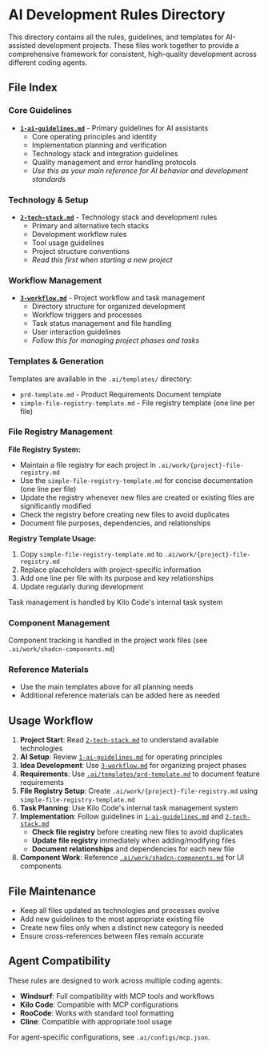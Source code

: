 # AI Development Rules Directory

This directory contains all the rules, guidelines, and templates for AI-assisted development projects. These files work together to provide a comprehensive framework for consistent, high-quality development across different coding agents.

## File Index

### Core Guidelines
- **[`1-ai-guidelines.md`](1-ai-guidelines.md)** - Primary guidelines for AI assistants
  - Core operating principles and identity
  - Implementation planning and verification
  - Technology stack and integration guidelines
  - Quality management and error handling protocols
  - *Use this as your main reference for AI behavior and development standards*

### Technology & Setup
- **[`2-tech-stack.md`](2-tech-stack.md)** - Technology stack and development rules
  - Primary and alternative tech stacks
  - Development workflow rules
  - Tool usage guidelines
  - Project structure conventions
  - *Read this first when starting a new project*

### Workflow Management
- **[`3-workflow.md`](3-workflow.md)** - Project workflow and task management
  - Directory structure for organized development
  - Workflow triggers and processes
  - Task status management and file handling
  - User interaction guidelines
  - *Follow this for managing project phases and tasks*

### Templates & Generation
Templates are available in the `.ai/templates/` directory:
- `prd-template.md` - Product Requirements Document template
- `simple-file-registry-template.md` - File registry template (one line per file)

### File Registry Management
**File Registry System:**
- Maintain a file registry for each project in `.ai/work/{project}-file-registry.md`
- Use the `simple-file-registry-template.md` for concise documentation (one line per file)
- Update the registry whenever new files are created or existing files are significantly modified
- Check the registry before creating new files to avoid duplicates
- Document file purposes, dependencies, and relationships

**Registry Template Usage:**
1. Copy `simple-file-registry-template.md` to `.ai/work/{project}-file-registry.md`
2. Replace placeholders with project-specific information
3. Add one line per file with its purpose and key relationships
4. Update regularly during development

Task management is handled by Kilo Code's internal task system

### Component Management
Component tracking is handled in the project work files (see `.ai/work/shadcn-components.md`)

### Reference Materials
- Use the main templates above for all planning needs
- Additional reference materials can be added here as needed

## Usage Workflow

1. **Project Start**: Read [`2-tech-stack.md`](2-tech-stack.md) to understand available technologies
2. **AI Setup**: Review [`1-ai-guidelines.md`](1-ai-guidelines.md) for operating principles
3. **Idea Development**: Use [`3-workflow.md`](3-workflow.md) for organizing project phases
4. **Requirements**: Use [`.ai/templates/prd-template.md`](templates/prd-template.md) to document feature requirements
5. **File Registry Setup**: Create `.ai/work/{project}-file-registry.md` using `simple-file-registry-template.md`
6. **Task Planning**: Use Kilo Code's internal task management system
7. **Implementation**: Follow guidelines in [`1-ai-guidelines.md`](1-ai-guidelines.md) and [`2-tech-stack.md`](2-tech-stack.md)
   - **Check file registry** before creating new files to avoid duplicates
   - **Update file registry** immediately when adding/modifying files
   - **Document relationships** and dependencies for each new file
8. **Component Work**: Reference [`.ai/work/shadcn-components.md`](work/shadcn-components.md) for UI components

## File Maintenance

- Keep all files updated as technologies and processes evolve
- Add new guidelines to the most appropriate existing file
- Create new files only when a distinct new category is needed
- Ensure cross-references between files remain accurate

## Agent Compatibility

These rules are designed to work across multiple coding agents:
- **Windsurf**: Full compatibility with MCP tools and workflows
- **Kilo Code**: Compatible with MCP configurations
- **RooCode**: Works with standard tool formatting
- **Cline**: Compatible with appropriate tool usage

For agent-specific configurations, see `.ai/configs/mcp.json`.